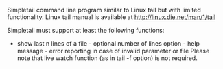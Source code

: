 Simpletail command line program similar to Linux tail but with limited functionality. Linux tail manual is available at http://linux.die.net/man/1/tail

Simpletail must support at least the following functions:
- show last n lines of a file - optional number of lines option - help message - error reporting in case of invalid parameter or file
Please note that live watch function (as in tail -f option) is not required.
